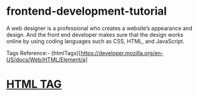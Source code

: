 # frontend-development-tutorial
A web designer is a professional who creates a website’s appearance and design. And the front end developer makes sure that the design works online by using coding languages such as CSS, HTML, and JavaScript.

Tags Reference:- {htmlTags}[https://developer.mozilla.org/en-US/docs/Web/HTML/Element/a]
<h1>
  <a href="https://developer.mozilla.org/en-US/docs/Web/HTML/Element/a" target="_blank" rel="noreferrer">HTML TAG</a>
</h1>
